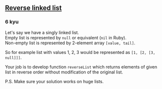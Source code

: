 <h2><a href=https://www.codewars.com/kata/52f6be83172a8ba0be000342/train/javascript target="_blank">Reverse linked list</a></h2><h3>6 kyu</h3><p>Let's say we have a singly linked list.<br>Empty list is represented by <code>null</code> or equivalent (<code>nil</code> in Ruby).<br>Non-empty list is represented by 2-element array <code>[value, tail]</code>.</p><p>So for example list with values 1, 2, 3 would be represented as <code>[1, [2, [3, null]]]</code>.</p><p>Your job is to develop function <code>reverseList</code> which returns elements of given list in reverse order without modification of the original list.</p><p>P.S. Make sure your solution works on huge lists.</p>